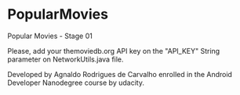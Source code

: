 # PopularMovies
Popular Movies - Stage 01

Please, add your themoviedb.org API key on the "API_KEY" String parameter on NetworkUtils.java file.

Developed by Agnaldo Rodrigues de Carvalho enrolled in the Android Developer Nanodegree course by udacity.
